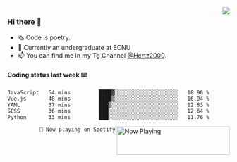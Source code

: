 <img  align="right" src="https://github-readme-stats.vercel.app/api?username=BillChen2K&show_icons=true&count_private=true&hide_title=true">

### Hi there 👋

- 🗞 Code is poetry.
- 🌱 Currently an undergraduate at ECNU
- 📫 You can find me in my Tg Channel [@Hertz2000](https://t.me/Hertz2000).

#### Coding status last week ⌨️

<!--START_SECTION:waka-->
```text
JavaScript   54 mins         ████▓░░░░░░░░░░░░░░░░░░░░   18.90 % 
Vue.js       48 mins         ████▒░░░░░░░░░░░░░░░░░░░░   16.94 % 
YAML         37 mins         ███▒░░░░░░░░░░░░░░░░░░░░░   12.83 % 
SCSS         36 mins         ███░░░░░░░░░░░░░░░░░░░░░░   12.64 % 
Python       33 mins         ███░░░░░░░░░░░░░░░░░░░░░░   11.76 % 
```
<!--END_SECTION:waka-->


<div>
<a href="https://spotify-now-playing.billchen2k.vercel.app/now-playing?open">
   <img align="right" src="https://spotify-now-playing.billchen2k.vercel.app/now-playing" width="256" height="64" alt="Now Playing">
</a>
</div>

<div>
<p align="right"><code>🎵 Now playing on Spotify</code></p>
</div>

<!--
**BillChen2K/BillChen2K** is a ✨ _special_ ✨ repository because its `README.md` (this file) appears on your GitHub profile.

Here are some ideas to get you started:

- 🔭 I’m currently working on ...
- 🌱 I’m currently learning ...
- 👯 I’m looking to collaborate on ...
- 🤔 I’m looking for help with ...
- 💬 Ask me about ...
- 📫 How to reach me: ...
- 😄 Pronouns: ...
- ⚡ Fun fact: ...
-->
